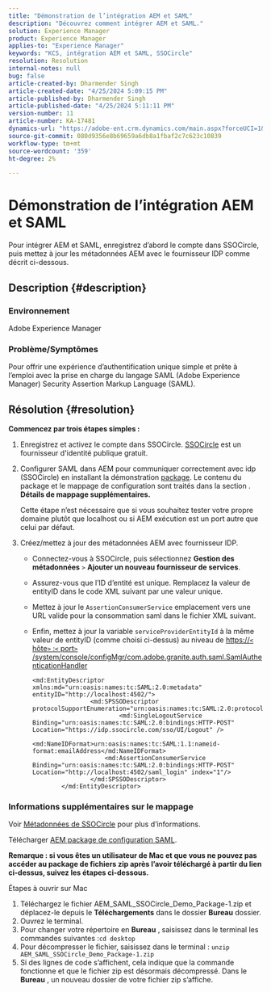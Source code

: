 ```yaml
---
title: "Démonstration de l’intégration AEM et SAML"
description: "Découvrez comment intégrer AEM et SAML."
solution: Experience Manager
product: Experience Manager
applies-to: "Experience Manager"
keywords: "KCS, intégration AEM et SAML, SSOCircle"
resolution: Resolution
internal-notes: null
bug: false
article-created-by: Dharmender Singh
article-created-date: "4/25/2024 5:09:15 PM"
article-published-by: Dharmender Singh
article-published-date: "4/25/2024 5:11:11 PM"
version-number: 11
article-number: KA-17481
dynamics-url: "https://adobe-ent.crm.dynamics.com/main.aspx?forceUCI=1&pagetype=entityrecord&etn=knowledgearticle&id=63883085-2603-ef11-a1fe-6045bd03c412"
source-git-commit: 080d9356e8b69659a6db8a1fbaf2c7c623c10839
workflow-type: tm+mt
source-wordcount: '359'
ht-degree: 2%

---
```


# Démonstration de l’intégration AEM et SAML


Pour intégrer AEM et SAML, enregistrez d’abord le compte dans SSOCircle, puis mettez à jour les métadonnées AEM avec le fournisseur IDP comme décrit ci-dessous.

## Description {#description}


### <b>Environnement</b>

Adobe Experience Manager

### <b>Problème/Symptômes</b>

Pour offrir une expérience d’authentification unique simple et prête à l’emploi avec la prise en charge du langage SAML (Adobe Experience Manager) Security Assertion Markup Language (SAML).


## Résolution {#resolution}


<b>Commencez par trois étapes simples :</b>

1. Enregistrez et activez le compte dans SSOCircle. [SSOCircle](https://www.ssocircle.com/en/) est un fournisseur d&#39;identité publique gratuit.
2. Configurer SAML dans AEM pour communiquer correctement avec idp (SSOCircle) en installant la démonstration [package](https://files.acrobat.com/a/preview/d0017bf5-c35a-483e-80a0-d6bfb0526299). Le contenu du package et le mappage de configuration sont traités dans la section . <b>Détails de mappage supplémentaires.</b>



   Cette étape n’est nécessaire que si vous souhaitez tester votre propre domaine plutôt que localhost ou si AEM exécution est un port autre que celui par défaut.


3. Créez/mettez à jour des métadonnées AEM avec fournisseur IDP.
   - Connectez-vous à SSOCircle, puis sélectionnez <b>Gestion des métadonnées</b> `>`  <b>Ajouter un nouveau fournisseur de services</b>.
   - Assurez-vous que l’ID d’entité est unique. Remplacez la valeur de entityID dans le code XML suivant par une valeur unique.
   - Mettez à jour le `AssertionConsumerService` emplacement vers une URL valide pour la consommation saml dans le fichier XML suivant.
   - Enfin, mettez à jour la variable `serviceProviderEntityId` à la même valeur de entityID (comme choisi ci-dessus) au niveau de [https://`<` hôte`>` :`<` port`>` /system/console/configMgr/com.adobe.granite.auth.saml.SamlAuthenticationHandler](https://&lt;host>:&lt;port>/system/console/configMgr/com.adobe.granite.auth.saml.SamlAuthenticationHandler)



     ```
     <md:EntityDescriptor xmlns:md="urn:oasis:names:tc:SAML:2.0:metadata" entityID="http://localhost:4502/">
                     <md:SPSSODescriptor protocolSupportEnumeration="urn:oasis:names:tc:SAML:2.0:protocol">
                             <md:SingleLogoutService Binding="urn:oasis:names:tc:SAML:2.0:bindings:HTTP-POST" Location="https://idp.ssocircle.com/sso/UI/Logout" />
                             <md:NameIDFormat>urn:oasis:names:tc:SAML:1.1:nameid-format:emailAddress</md:NameIDFormat>        
                         <md:AssertionConsumerService Binding="urn:oasis:names:tc:SAML:2.0:bindings:HTTP-POST" Location="http://localhost:4502/saml_login" index="1"/>    
                     </md:SPSSODescriptor>
             </md:EntityDescriptor>
     ```








### Informations supplémentaires sur le mappage

Voir [Métadonnées de SSOCircle](https://idp.ssocircle.com/) pour plus d’informations.

Télécharger [AEM package de configuration SAML](https://acrobat.adobe.com/link/track?uri=urn%3Aaaid%3Ascds%3AUS%3Ad0017bf5-c35a-483e-80a0-d6bfb0526299).

<b>Remarque : si vous êtes un utilisateur de Mac et que vous ne pouvez pas accéder au package de fichiers zip après l’avoir téléchargé à partir du lien ci-dessus, suivez les étapes ci-dessous. </b>

Étapes à ouvrir sur Mac

1. Téléchargez le fichier AEM_SAML_SSOCircle_Demo_Package-1.zip et déplacez-le depuis le <b>Téléchargements</b> dans le dossier <b>Bureau</b> dossier.
2. Ouvrez le terminal.
3. Pour changer votre répertoire en <b>Bureau</b> , saisissez dans le terminal les commandes suivantes :`cd desktop`
4. Pour décompresser le fichier, saisissez dans le terminal : `unzip AEM_SAML_SSOCircle_Demo_Package-1.zip `
5. Si des lignes de code s’affichent, cela indique que la commande fonctionne et que le fichier zip est désormais décompressé. Dans le <b>Bureau</b> , un nouveau dossier de votre fichier zip s’affiche.



